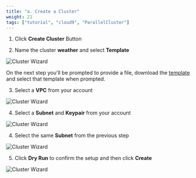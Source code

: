 ```yaml
---
title: "a. Create a Cluster"
weight: 21
tags: ["tutorial", "cloud9", "ParallelCluster"]
---
```


1. Click **Create Cluster** Button

2. Name the cluster **weather** and select **Template**

![Cluster Wizard](/images/wrf/pcmanager-1.png)

On the next step you'll be prompted to provide a file, download the [template](/template/cluster-config.yaml) and select that template when prompted.

3. Select a **VPC** from your account

![Cluster Wizard](/images/wrf/pcmanager-2.png)

4. Select a **Subnet** and **Keypair** from your account

![Cluster Wizard](/images/wrf/pcmanager-3.png)

4. Select the same **Subnet** from the previous step

![Cluster Wizard](/images/wrf/pcmanager-4.png)

5. Click **Dry Run** to confirm the setup and then click **Create**

![Cluster Wizard](/images/wrf/pcmanager-4.png)
